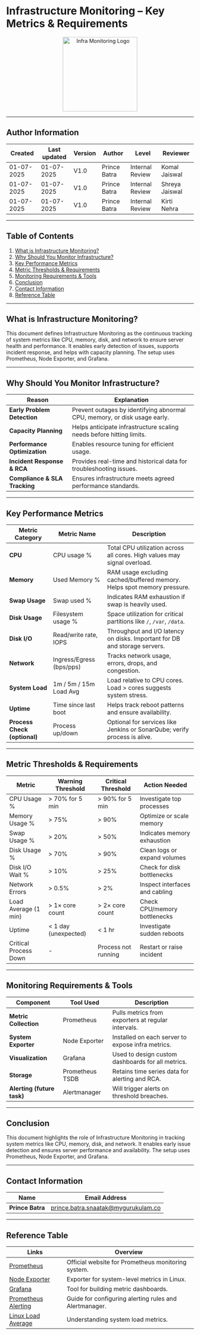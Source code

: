 # Infrastructure Monitoring – Key Metrics & Requirements

<p align="center">
  <img src="https://upload.wikimedia.org/wikipedia/commons/e/e3/Prometheus_software_logo.svg" alt="Infra Monitoring Logo" width="200"/>
</p>

---

## **Author Information**

| Created    | Last updated | Version | Author       | Level           | Reviewer         |
| ---------- | ------------ | ------- | ------------ | --------------- | ---------------- |
| 01-07-2025 | 01-07-2025   | V1.0    | Prince Batra | Internal Review | Komal Jaiswal |
| 01-07-2025 | 01-07-2025   | V1.0    | Prince Batra | Internal Review | Shreya Jaiswal |
| 01-07-2025 | 01-07-2025   | V1.0    | Prince Batra | Internal Review | Kirti Nehra |

---

## **Table of Contents**

1. [What is Infrastructure Monitoring?](#what-is-infrastructure-monitoring)
2. [Why Should You Monitor Infrastructure?](#why-should-you-monitor-infrastructure)
3. [Key Performance Metrics](#key-performance-metrics)
4. [Metric Thresholds & Requirements](#metric-thresholds--requirements)
5. [Monitoring Requirements & Tools](#monitoring-requirements--tools)
6. [Conclusion](#conclusion)
7. [Contact Information](#contact-information)
8. [Reference Table](#reference-table)

---

## What is Infrastructure Monitoring?

This document defines Infrastructure Monitoring as the continuous tracking of system metrics like CPU, memory, disk, and network to ensure server health and performance. It enables early detection of issues, supports incident response, and helps with capacity planning. The setup uses Prometheus, Node Exporter, and Grafana.

---

## Why Should You Monitor Infrastructure?

| Reason                        | Explanation                                                               |
| ----------------------------- | ------------------------------------------------------------------------- |
| **Early Problem Detection**   | Prevent outages by identifying abnormal CPU, memory, or disk usage early. |
| **Capacity Planning**         | Helps anticipate infrastructure scaling needs before hitting limits.      |
| **Performance Optimization**  | Enables resource tuning for efficient usage.                              |
| **Incident Response & RCA**   | Provides real-time and historical data for troubleshooting issues.        |
| **Compliance & SLA Tracking** | Ensures infrastructure meets agreed performance standards.                |

---

## Key Performance Metrics

| Metric Category              | Metric Name              | Description                                                                |
| ---------------------------- | ------------------------ | -------------------------------------------------------------------------- |
| **CPU**                      | CPU usage %              | Total CPU utilization across all cores. High values may signal overload.   |
| **Memory**                   | Used Memory %            | RAM usage excluding cached/buffered memory. Helps spot memory pressure.    |
| **Swap Usage**               | Swap used %              | Indicates RAM exhaustion if swap is heavily used.                          |
| **Disk Usage**               | Filesystem usage %       | Space utilization for critical partitions like `/`, `/var`, `/data`.       |
| **Disk I/O**                 | Read/write rate, IOPS    | Throughput and I/O latency on disks. Important for DB and storage servers. |
| **Network**                  | Ingress/Egress (bps/pps) | Tracks network usage, errors, drops, and congestion.                       |
| **System Load**              | 1m / 5m / 15m Load Avg   | Load relative to CPU cores. Load > cores suggests system stress.           |
| **Uptime**                   | Time since last boot     | Helps track reboot patterns and ensure availability.                       |
| **Process Check (optional)** | Process up/down          | Optional for services like Jenkins or SonarQube; verify process is alive.  |

---

## Metric Thresholds & Requirements

| Metric                | Warning Threshold    | Critical Threshold  | Action Needed                  |
| --------------------- | -------------------- | ------------------- | ------------------------------ |
| CPU Usage %           | > 70% for 5 min      | > 90% for 5 min     | Investigate top processes      |
| Memory Usage %        | > 75%                | > 90%               | Optimize or scale memory       |
| Swap Usage %          | > 20%                | > 50%               | Indicates memory exhaustion    |
| Disk Usage %          | > 70%                | > 90%               | Clean logs or expand volumes   |
| Disk I/O Wait %       | > 10%                | > 25%               | Check for disk bottlenecks     |
| Network Errors        | > 0.5%               | > 2%                | Inspect interfaces and cabling |
| Load Average (1 min)  | > 1× core count      | > 2× core count     | Check CPU/memory bottlenecks   |
| Uptime                | < 1 day (unexpected) | < 1 hr              | Investigate sudden reboots     |
| Critical Process Down | -                    | Process not running | Restart or raise incident      |

---

## Monitoring Requirements & Tools

| Component                  | Tool Used       | Description                                        |
| -------------------------- | --------------- | -------------------------------------------------- |
| **Metric Collection**      | Prometheus      | Pulls metrics from exporters at regular intervals. |
| **System Exporter**        | Node Exporter   | Installed on each server to expose infra metrics.  |
| **Visualization**          | Grafana         | Used to design custom dashboards for all metrics.  |
| **Storage**                | Prometheus TSDB | Retains time series data for alerting and RCA.     |
| **Alerting (future task)** | Alertmanager    | Will trigger alerts on threshold breaches.         |

---

## Conclusion

This document highlights the role of Infrastructure Monitoring in tracking system metrics like CPU, memory, disk, and network. It enables early issue detection and ensures server performance and availability. The setup uses Prometheus, Node Exporter, and Grafana.

---

## **Contact Information**

| **Name**         | **Email Address**                                                                 |
| ---------------- | --------------------------------------------------------------------------------- |
| **Prince Batra** | [prince.batra.snaatak@mygurukulam.co](mailto:prince.batra.snaatak@mygurukulam.co) |

---

## **Reference Table**

| **Links**                                                                        | **Overview**                                           |
| -------------------------------------------------------------------------------- | ------------------------------------------------------ |
| [Prometheus](https://prometheus.io)                                              | Official website for Prometheus monitoring system.     |
| [Node Exporter](https://github.com/prometheus/node_exporter)                     | Exporter for system-level metrics in Linux.            |
| [Grafana](https://grafana.com)                                                   | Tool for building metric dashboards.                   |
| [Prometheus Alerting](https://prometheus.io/docs/alerting/latest/alertmanager/)  | Guide for configuring alerting rules and Alertmanager. |
| [Linux Load Average](https://www.tecmint.com/understand-load-averages-in-linux/) | Understanding system load metrics.                     |
